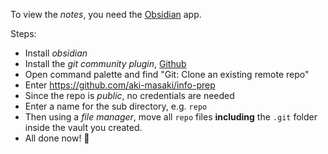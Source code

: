 To view the _notes_, you need the [Obsidian](https://obsidian.md/) app.

Steps:
- Install _obsidian_
- Install the _git community plugin_, [Github](https://github.com/Vinzent03/obsidian-git)
- Open command palette and find "Git: Clone an existing remote repo"
- Enter https://github.com/aki-masaki/info-prep
- Since the repo is _public_, no credentials are needed
- Enter a name for the sub directory, e.g. `repo`
- Then using a _file manager_, move all `repo` files **including** the `.git` folder inside the vault you created.
- All done now! 🥳